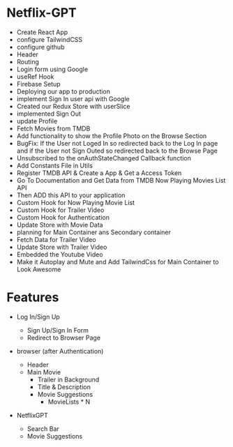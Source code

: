 # Netflix-GPT
- Create React App
- configure TailwindCSS
- configure github
- Header
- Routing
- Login form using Google
- useRef Hook
- Firebase Setup
- Deploying our app to production
- implement Sign In user api with Google
- Created our Redux Store with userSlice
- implemented Sign Out
- update Profile
- Fetch Movies from TMDB
- Add functionality to show the Profile Photo on the Browse Section
- BugFix: If the User not Loged In so redirected back to the Log In page and if the User not Sign Outed so redirected back to the Browse Page
- Unsubscribed to the onAuthStateChanged Callback function
- Add Constants File in Utils
- Register TMDB API & Create a App & Get a Access Token
- Go To Documentation and Get Data from TMDB Now Playing Movies List API
- Then ADD this API to your application
- Custom Hook for Now Playing Movie List
- Custom Hook for Trailer Video 
- Custom Hook for Authentication 
- Update Store with Movie Data
- planning for Main Container ans Secondary container
- Fetch Data for Trailer Video
- Update Store with Trailer Video
- Embedded the Youtube Video
- Make it Autoplay and Mute and Add TailwindCss for Main Container to Look Awesome


# Features
- Log In/Sign Up
     - Sign Up/Sign In Form
     - Redirect to Browser Page

- browser (after Authentication)
     - Header
     - Main Movie
        - Trailer in Background
        - Title & Description
        - Movie Suggestions
           - MovieLists * N

- NetflixGPT
     - Search Bar
     - Movie Suggestions